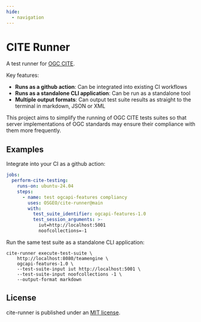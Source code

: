 ```yaml
---
hide:
  - navigation
---
```


# CITE Runner

A test runner for [OGC CITE].

Key features:

- **Runs as a github action**: Can be integrated into existing CI workflows
- **Runs as a standalone CLI application**: Can be run as a standalone tool
- **Multiple output formats**: Can output test suite results as straight to the terminal in markdown,
  JSON or XML

This project aims to simplify the running of OGC CITE tests suites so that
server implementations of OGC standards may ensure their compliance with them
more frequently.

[OGC CITE]: https://github.com/opengeospatial/cite/wiki


## Examples

Integrate into your CI as a github action:

```yaml
jobs:
  perform-cite-testing:
    runs-on: ubuntu-24.04
    steps:
      - name: test ogcapi-features compliancy
        uses: OSGEO/cite-runner@main
        with:
          test_suite_identifier: ogcapi-features-1.0
          test_session_arguments: >-
            iut=http://localhost:5001
            noofcollections=-1
```

Run the same test suite as a standalone CLI application:

```shell
cite-runner execute-test-suite \
    http://localhost:8080/teamengine \
    ogcapi-features-1.0 \
    --test-suite-input iut http://localhost:5001 \
    --test-suite-input noofcollections -1 \
    --output-format markdown
```


## License

cite-runner is published under an [MIT license].


[MIT license]: https://github.com/OSGeo/cite-runner/blob/main/LICENSE
